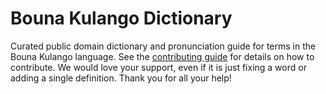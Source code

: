 
# Bouna Kulango Dictionary

Curated public domain dictionary and pronunciation guide for terms in the Bouna Kulango language. See the [contributing guide](https://github.com/drumworkteam/term/blob/make/.github/contributing.md) for details on how to contribute. We would love your support, even if it is just fixing a word or adding a single definition. Thank you for all your help!